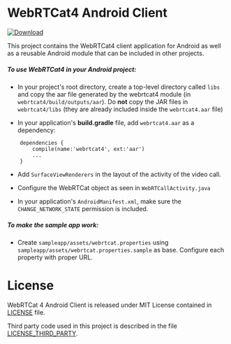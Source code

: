 WebRTCat4 Android Client
========================

[ ![Download](https://api.bintray.com/packages/seg-i2cat/WebRTCat/webrtcat4_android/images/download.svg) ](https://bintray.com/seg-i2cat/WebRTCat/webrtcat4_android/_latestVersion)

This project contains the WebRTCat4 client application for Android as well as
a reusable Android module that can be included in other projects.

##### To use WebRTCat4 in your Android project:
- In your project's root directory, create a top-level directory called `libs` and copy the aar file generated by the webrtcat4 module (in `webrtcat4/build/outputs/aar`). Do **not** copy the JAR files in `webrtcat4/libs` (they are already included inside the `webrtcat4.aar` file)

- In your application's **build.gradle** file, add `webrtcat4.aar` as a dependency:

```
    dependencies {
        compile(name:'webrtcat4', ext:'aar')
        ...
    }
```

- Add `SurfaceViewRenderers` in the layout of the activity of the video call.

- Configure the WebRTCat object as seen in `WebRTCallActivity.java`

- In your application's `AndroidManifest.xml`, make sure the `CHANGE_NETWORK_STATE` permission is included.

##### To make the sample app work:
- Create `sampleapp/assets/webrtcat.properties` using `sampleapp/assets/webrtcat.properties.sample` as base. Configure each property with proper URL.

# License

WebRTCat 4 Android Client is released under MIT License contained in [LICENSE](LICENSE) file.

Third party code used in this project is described in the file [LICENSE_THIRD_PARTY](LICENSE_THIRD_PARTY).